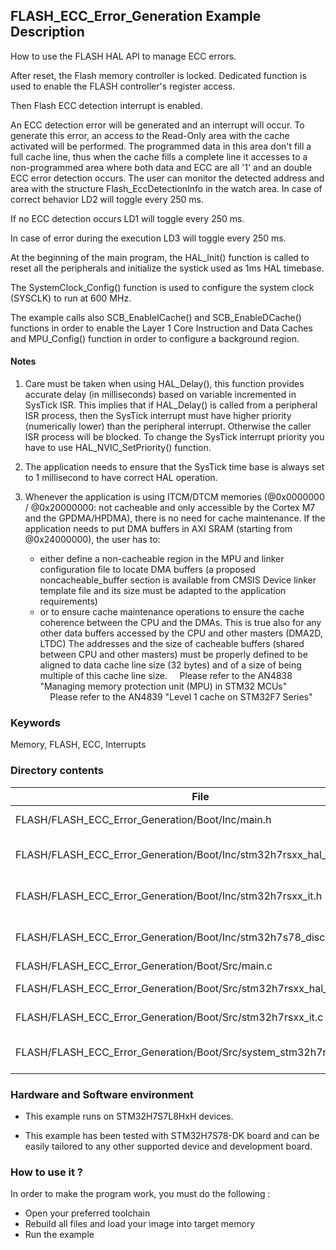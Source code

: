## <b>FLASH_ECC_Error_Generation Example Description</b>

How to use the FLASH HAL API to manage ECC errors.

After reset, the Flash memory controller is locked. Dedicated function is used
to enable the FLASH controller's register access.

Then Flash ECC detection interrupt is enabled.

An ECC detection error will be generated and an interrupt will occur.
To generate this error, an access to the Read-Only area with the cache activated
will be performed. The programmed data in this area don't fill a full cache line,
thus when the cache fills a complete line it accesses to a non-programmed area
where both data and ECC are all '1' and an double ECC error detection occurs.
The user can monitor the detected address and area with the structure
Flash_EccDetectionInfo in the watch area. In case of correct behavior LD2 will
toggle every 250 ms.

If no ECC detection occurs LD1 will toggle every 250 ms.

In case of error during the execution LD3 will toggle every 250 ms.


At the beginning of the main program, the HAL_Init() function is called to reset all the peripherals
and initialize the systick used as 1ms HAL timebase.

The SystemClock_Config() function is used to configure the system clock (SYSCLK) to run at 600 MHz.

The example calls also SCB_EnableICache() and SCB_EnableDCache() functions in order to enable the Layer 1
Core Instruction and Data Caches and MPU_Config() function in order to configure a background region.

#### <b>Notes</b>

 1. Care must be taken when using HAL_Delay(), this function provides accurate delay (in milliseconds)
    based on variable incremented in SysTick ISR. This implies that if HAL_Delay() is called from
    a peripheral ISR process, then the SysTick interrupt must have higher priority (numerically lower)
    than the peripheral interrupt. Otherwise the caller ISR process will be blocked.
    To change the SysTick interrupt priority you have to use HAL_NVIC_SetPriority() function.

 2. The application needs to ensure that the SysTick time base is always set to 1 millisecond
    to have correct HAL operation.

 3. Whenever the application is using ITCM/DTCM memories (@0x0000000 / @0x20000000: not cacheable and only accessible
    by the Cortex M7 and the GPDMA/HPDMA), there is no need for cache maintenance.
    If the application needs to put DMA buffers in AXI SRAM (starting from @0x24000000), the user has to:
    - either define a non-cacheable region in the MPU and linker configuration file to locate DMA buffers
      (a proposed noncacheable_buffer section is available from CMSIS Device linker template file and its size must
      be adapted to the application requirements)
    - or to ensure cache maintenance operations to ensure the cache coherence between the CPU and the DMAs.
    This is true also for any other data buffers accessed by the CPU and other masters (DMA2D, LTDC)
    The addresses and the size of cacheable buffers (shared between CPU and other masters)
    must be properly defined to be aligned to data cache line size (32 bytes) and of a size of being multiple
    of this cache line size.
    Please refer to the AN4838 "Managing memory protection unit (MPU) in STM32 MCUs"
    Please refer to the AN4839 "Level 1 cache on STM32F7 Series"

### <b>Keywords</b>

Memory, FLASH, ECC, Interrupts

### <b>Directory contents</b>

File | Description
 --- | ---
  FLASH/FLASH_ECC_Error_Generation/Boot/Inc/main.h                      |  Header for main.c module
  FLASH/FLASH_ECC_Error_Generation/Boot/Inc/stm32h7rsxx_hal_conf.h      |  HAL Configuration file
  FLASH/FLASH_ECC_Error_Generation/Boot/Inc/stm32h7rsxx_it.h            |  Interrupt handlers header file
  FLASH/FLASH_ECC_Error_Generation/Boot/Inc/stm32h7s78_discovery_conf.h |  BSP Configuration file
  FLASH/FLASH_ECC_Error_Generation/Boot/Src/main.c                      |  Main program
  FLASH/FLASH_ECC_Error_Generation/Boot/Src/stm32h7rsxx_hal_msp.c       |  HAL MSP module
  FLASH/FLASH_ECC_Error_Generation/Boot/Src/stm32h7rsxx_it.c            |  Interrupt handlers
  FLASH/FLASH_ECC_Error_Generation/Boot/Src/system_stm32h7rsxx.c        |  STM32H7RSxx system source file

### <b>Hardware and Software environment</b>

  - This example runs on STM32H7S7L8HxH devices.

  - This example has been tested with STM32H7S78-DK board and can be
    easily tailored to any other supported device and development board.

### <b>How to use it ?</b>

In order to make the program work, you must do the following :

 - Open your preferred toolchain
 - Rebuild all files and load your image into target memory
 - Run the example
